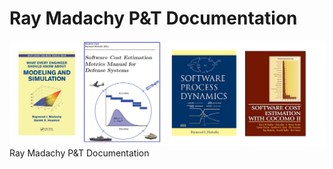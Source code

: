 # Ray Madachy P&amp;T Documentation
<img src="Madachy books.png" width="800">
Ray Madachy P&amp;T Documentation
